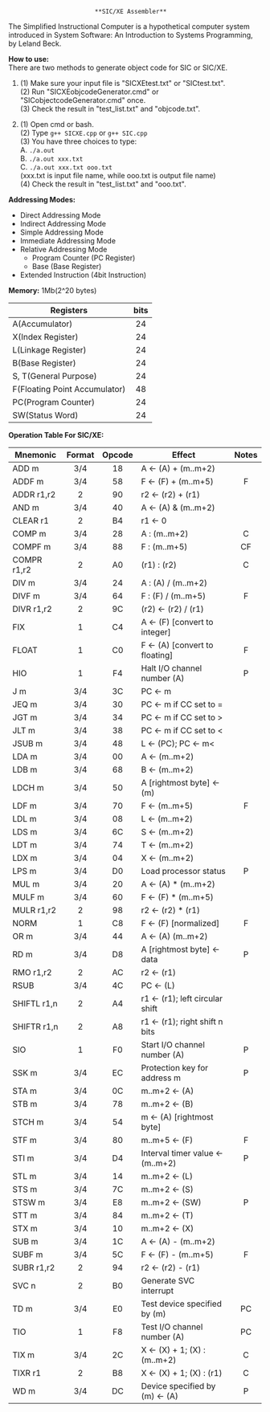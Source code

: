 							**SIC/XE Assembler**

The Simplified Instructional Computer is a hypothetical computer system introduced in System Software: An Introduction to Systems Programming, by Leland Beck.

**How to use:**  
There are two methods to generate object code for SIC or SIC/XE.
1.  (1) Make sure your input file is "SICXEtest.txt" or "SICtest.txt".  
    (2) Run "SICXEobjcodeGenerator.cmd" or "SICobjectcodeGenerator.cmd" once.  
    (3) Check the result in "test_list.txt" and "objcode.txt".  

2.  (1) Open cmd or bash.  
    (2) Type `g++ SICXE.cpp` or `g++ SIC.cpp`  
    (3) You have three choices to type:  
    A. `./a.out`  
    B. `./a.out xxx.txt`  
    C. `./a.out xxx.txt ooo.txt`  
    (xxx.txt is input file name, while ooo.txt is output file name)  
    (4) Check the result in "test_list.txt" and "ooo.txt".

**Addressing Modes:**
* Direct Addressing Mode
* Indirect Addressing Mode
* Simple Addressing Mode
* Immediate Addressing Mode
* Relative Addressing Mode
  * Program Counter (PC Register)
  * Base (Base Register)
* Extended Instruction (4bit Instruction)

**Memory:** 1Mb(2^20 bytes)

|Registers                      |bits
|-------------------------------|:---:
|A(Accumulator)                 |24
|X(Index Register)              |24
|L(Linkage Register)            |24
|B(Base Register)               |24
|S, T(General Purpose)          |24
|F(Floating Point Accumulator)  |48
|PC(Program Counter)            |24
|SW(Status Word)                |24

**Operation Table For SIC/XE:**

|Mnemonic     |Format  |Opcode  |Effect                           |Notes
|-------------|:------:|:------:|---------------------------------|:-----:
|ADD m        |  3/4   |  18    |A ← (A) + (m..m+2)               |
|ADDF m       |  3/4   |  58    |F ← (F) + (m..m+5)               |F
|ADDR r1,r2   |   2    |  90    |r2 ← (r2) + (r1)                 
|AND m        |  3/4   |  40    |A ← (A) & (m..m+2)               
|CLEAR r1     |   2    |  B4    |r1 ← 0                           
|COMP m       |  3/4   |  28    |A : (m..m+2)                     |C
|COMPF m      |  3/4   |  88    |F : (m..m+5)                     |CF
|COMPR r1,r2  |   2    |  A0    |(r1) : (r2)                      |C
|DIV m        |  3/4   |  24    |A : (A) / (m..m+2)
|DIVF m       |  3/4   |  64    |F : (F) / (m..m+5)               |F
|DIVR r1,r2   |   2    |  9C    |(r2) ← (r2) / (r1)
|FIX          |   1    |  C4    |A ← (F) [convert to integer]
|FLOAT        |   1    |  C0    |F ← (A) [convert to floating]    |F
|HIO          |   1    |  F4    |Halt I/O channel number (A)      |P
|J m          |  3/4   |  3C    |PC ← m
|JEQ m        |  3/4   |  30    |PC ← m if CC set to =
|JGT m        |  3/4   |  34    |PC ← m if CC set to >
|JLT m        |  3/4   |  38    |PC ← m if CC set to <
|JSUB m       |  3/4   |  48    |L ← (PC); PC ← m<
|LDA m        |  3/4   |  00    |A ← (m..m+2)
|LDB m        |  3/4   |  68    |B ← (m..m+2)
|LDCH m       |  3/4   |  50    |A [rightmost byte] ← (m)
|LDF m        |  3/4   |  70    |F ← (m..m+5)                      |F
|LDL m        |  3/4   |  08    |L ← (m..m+2)
|LDS m        |  3/4   |  6C    |S ← (m..m+2)
|LDT m        |  3/4   |  74    |T ← (m..m+2)
|LDX m        |  3/4   |  04    |X ← (m..m+2)
|LPS m        |  3/4   |  D0    |Load processor status             |P
|MUL m        |  3/4   |  20    |A ← (A) * (m..m+2)
|MULF m       |  3/4   |  60    |F ← (F) * (m..m+5)
|MULR r1,r2   |   2    |  98    |r2 ← (r2) * (r1)
|NORM         |   1    |  C8    |F ← (F) [normalized]              |F
|OR m         |  3/4   |  44    |A ← (A)  (m..m+2)
|RD m         |  3/4   |  D8    |A [rightmost byte] ← data         |P
|RMO r1,r2    |   2    |  AC    |r2 ← (r1)
|RSUB         |  3/4   |  4C    |PC ← (L)
|SHIFTL r1,n  |   2    |  A4    |r1 ← (r1); left circular shift
|SHIFTR r1,n  |   2    |  A8    |r1 ← (r1); right shift n bits
|SIO          |   1    |  F0    |Start I/O channel number (A)      |P
|SSK m        |  3/4   |  EC    |Protection key for address m      |P
|STA m        |  3/4   |  0C    |m..m+2 ← (A)
|STB m        |  3/4   |  78    |m..m+2 ← (B)
|STCH m       |  3/4   |  54    |m ← (A) [rightmost byte]
|STF m        |  3/4   |  80    |m..m+5 ← (F)                       |F
|STI m        |  3/4   |  D4    |Interval timer value ← (m..m+2)    |P
|STL m        |  3/4   |  14    |m..m+2 ← (L)
|STS m        |  3/4   |  7C    |m..m+2 ← (S)
|STSW m       |  3/4   |  E8    |m..m+2 ← (SW)                      |P
|STT m        |  3/4   |  84    |m..m+2 ← (T)
|STX m        |  3/4   |  10    |m..m+2 ← (X)
|SUB m        |  3/4   |  1C    |A ← (A) - (m..m+2)
|SUBF m       |  3/4   |  5C    |F ← (F) - (m..m+5)                 |F
|SUBR r1,r2   |   2    |  94    |r2 ← (r2) - (r1)
|SVC n        |   2    |  B0    |Generate SVC interrupt
|TD m         |  3/4   |  E0    |Test device specified by (m)       |PC
|TIO          |   1    |  F8    |Test I/O channel number (A)        |PC
|TIX m        |  3/4   |  2C    |X ← (X) + 1; (X) : (m..m+2)        |C
|TIXR r1      |   2    |  B8    |X ← (X) + 1; (X) : (r1)            |C
|WD m         |  3/4   |  DC    |Device specified by (m) ← (A)      |P
